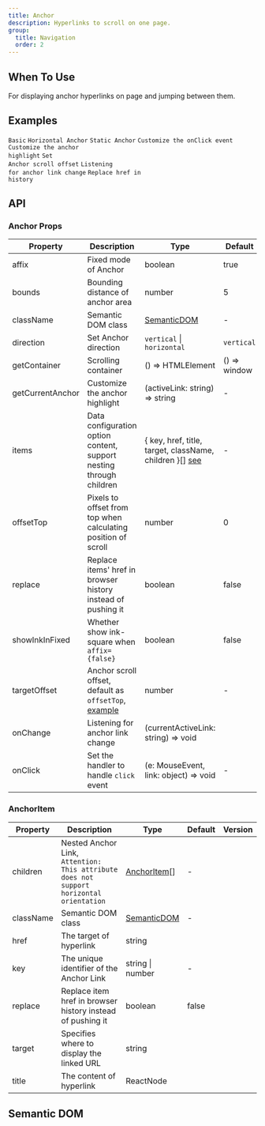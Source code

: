 ```yaml
---
title: Anchor
description: Hyperlinks to scroll on one page.
group:
  title: Navigation
  order: 2
---
```


## When To Use

For displaying anchor hyperlinks on page and jumping between them.

## Examples

<!-- prettier-ignore -->
<code src="./demo/basic.tsx" iframe="200">Basic</code>
<code src="./demo/horizontal.tsx" iframe="200">Horizontal Anchor</code>
<code src="./demo/static.tsx" >Static Anchor</code>
<code src="./demo/on-click.tsx">Customize the onClick event</code>
<code src="./demo/customize-highlight.tsx">Customize the anchor highlight</code>
<code src="./demo/target-offset.tsx" iframe="200">Set Anchor scroll offset</code>
<code src="./demo/on-change.tsx">Listening for anchor link change</code>
<code src="./demo/replace.tsx" iframe="200">Replace href in history</code>

## API

### Anchor Props

| Property | Description | Type | Default | Version |
| --- | --- | --- | --- | --- |
| affix | Fixed mode of Anchor | boolean | true |  |
| bounds | Bounding distance of anchor area | number | 5 |  |
| className | Semantic DOM class | [SemanticDOM](#semantic-dom) | - |  |
| direction | Set Anchor direction | `vertical` \| `horizontal` | `vertical` |  |
| getContainer | Scrolling container | () => HTMLElement | () => window |  |
| getCurrentAnchor | Customize the anchor highlight | (activeLink: string) => string | - |  |
| items | Data configuration option content, support nesting through children | { key, href, title, target, className, children }\[] [see](#anchoritem) | - |  |
| offsetTop | Pixels to offset from top when calculating position of scroll | number | 0 |  |
| replace | Replace items' href in browser history instead of pushing it | boolean | false |  |
| showInkInFixed | Whether show ink-square when `affix={false}` | boolean | false |  |
| targetOffset | Anchor scroll offset, default as `offsetTop`, [example](#components-anchor-demo-targetoffset) | number | - |  |
| onChange | Listening for anchor link change | (currentActiveLink: string) => void |  |  |
| onClick | Set the handler to handle `click` event | (e: MouseEvent, link: object) => void | - |  |

### AnchorItem

| Property | Description | Type | Default | Version |
| --- | --- | --- | --- | --- |
| children | Nested Anchor Link, `Attention: This attribute does not support horizontal orientation` | [AnchorItem](#anchoritem)\[] | - |  |
| className | Semantic DOM class | [SemanticDOM](#semantic-dom) | - |  |
| href | The target of hyperlink | string |  |  |
| key | The unique identifier of the Anchor Link | string \| number | - |  |
| replace | Replace item href in browser history instead of pushing it | boolean | false |  |
| target | Specifies where to display the linked URL | string |  |  |
| title | The content of hyperlink | ReactNode |  |  |

## Semantic DOM

<code src="./demo/_semantic.tsx" simplify></code>
